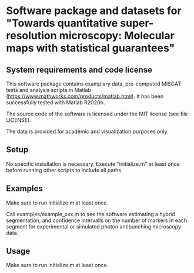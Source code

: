 # Software package and datasets for "Towards quantitative super-resolution microscopy: Molecular maps with statistical guarantees"

## System requirements and code license

This software package contains examplary data, pre-computed MISCAT tests and
analysis scripts in Matlab (https://www.mathworks.com/products/matlab.html).
It has been successfully tested with Matlab R2020b.

The source code of the software is licensed under the MIT license (see file LICENSE).

The data is provided for academic and visualization purposes only.

## Setup

No specific installation is necessary. Execute "initialize.m" at least
once before running other scripts to include all paths.

## Examples

Make sure to run initialize.m at least once. 

Call examples/example_xxx.m to see the software estimating a hybrid segmentation,
  and confidence intervalls on the number of markers in each segment for experimental
  or simulated photon antibunching microscopy data.

## Usage

Make sure to run initialize.m at least once. 

